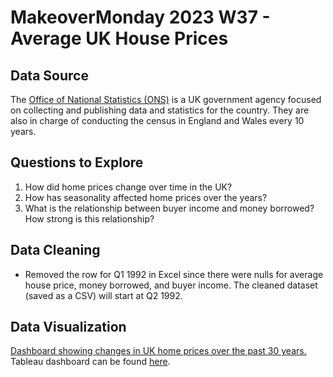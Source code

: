 # MakeoverMonday 2023 W37 - Average UK House Prices

## Data Source

The [Office of National Statistics (ONS)](https://www.ons.gov.uk/economy/inflationandpriceindices/datasets/housepriceindexmonthlyquarterlytables1to19) is a UK government agency focused on collecting and publishing data and statistics for the country. They are also in charge of conducting the census in England and Wales every 10 years.

## Questions to Explore

1. How did home prices change over time in the UK?
2. How has seasonality affected home prices over the years?
3. What is the relationship between buyer income and money borrowed? How strong is this relationship?

## Data Cleaning

-  Removed the row for Q1 1992 in Excel since there were nulls for average house price, money borrowed, and buyer income. The cleaned dataset (saved as a CSV) will start at Q2 1992.

## Data Visualization
[Dashboard showing changes in UK home prices over the past 30 years.](/average_uk_house_prices_dashboard.png)
Tableau dashboard can be found [here](https://public.tableau.com/shared/SWTT4TNS2?:display_count=n&:origin=viz_share_link).
